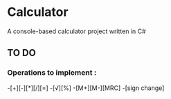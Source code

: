# Calculator
A console-based calculator project written in C#

## TO DO
### Operations to implement :
-[+][-][*][/][=] 
-[√][%]
-[M+][M-][MRC]
-[sign change]